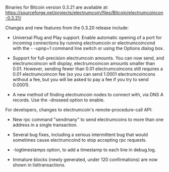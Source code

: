 Binaries for Bitcoin version 0.3.21 are available at:
  https://sourceforge.net/projects/electrumcoin/files/Bitcoin/electrumcoincon-0.3.21/

Changes and new features from the 0.3.20 release include:

* Universal Plug and Play support.  Enable automatic opening of a port for incoming connections by running electrumcoin or electrumcoincond with the - -upnp=1 command line switch or using the Options dialog box.

* Support for full-precision electrumcoin amounts.  You can now send, and electrumcoincon will display, electrumcoincon amounts smaller than 0.01.  However, sending fewer than 0.01 electrumcoincons still requires a 0.01 electrumcoincon fee (so you can send 1.0001 electrumcoincons without a fee, but you will be asked to pay a fee if you try to send 0.0001).

* A new method of finding electrumcoin nodes to connect with, via DNS A records. Use the -dnsseed option to enable.

For developers, changes to electrumcoin's remote-procedure-call API:

* New rpc command "sendmany" to send electrumcoins to more than one address in a single transaction.

* Several bug fixes, including a serious intermittent bug that would sometimes cause electrumcoind to stop accepting rpc requests. 

* -logtimestamps option, to add a timestamp to each line in debug.log.

* Immature blocks (newly generated, under 120 confirmations) are now shown in listtransactions.
